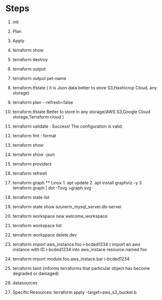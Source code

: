 # Steps 
1. init 
2. Plan 
3. Apply 


4. terraform show 

5. terraform destroy

5. terraform output

6. terraform output pet-name 

7. terraform.tfstate ( it is Json data better to store S3,Hashicrop Cloud, any storage)

8. terraform plan --refresh=false 

9. terraform.tfstate Better to store in any storage(AWS S3,Google Cloud storage,Terraform cloud )


10. terraform validate : 
       Success! The configuration is valid.
11. terraform fmt :
       format 
12.  terraform show 

13. terraform show -json 

14. terraform providers

15. terraform refresh 

16. terraform graph
    ** Linux 
	        1. apt update 
			2. apt install graphviz -y
			3. terraform graph | dot -Tsvg >graph.svg
17. terraform state list

18. terraform state show azurerm_mysql_server.db-server

19. terraform workspace new welcome_workspace
20. terraform workspace list

21. terraform workspace delete dev 

22. terraform import aws_instance.foo i-bcded1234 ( import an aws instance with ID i-bcded1234 into aws_instace resource named foo

23. terraform import module.foo.aws_instace.bar i-bcded1234

24. terraform taint (informs terraforms that particular object has become degraded or damaged)


25. datasources

26. Specific Resources:
   terraform apply -target=aws_s3_bucket.b 
